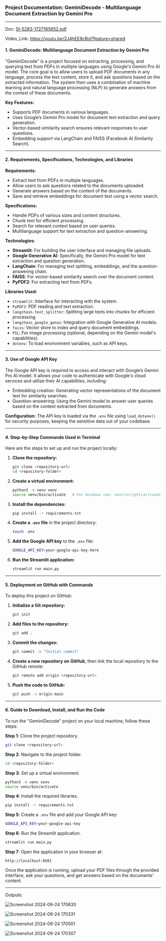 ### Project Documentation: GeminiDecode - Multilanguage Document Extraction by Gemini Pro

---

Doc: [SI-5283-1727165652.pdf](https://github.com/user-attachments/files/17113885/SI-5283-1727165652.pdf)

Video_Link: https://youtu.be/2J4hEE8cBoI?feature=shared

 
#### 1. **GeminiDecode: Multilanguage Document Extraction by Gemini Pro**

"GeminiDecode" is a project focused on extracting, processing, and querying text from PDFs in multiple languages using Google's Gemini Pro AI model. The core goal is to allow users to upload PDF documents in any language, process the text content, store it, and ask questions based on the extracted information. The system then uses a combination of machine learning and natural language processing (NLP) to generate answers from the context of these documents.

**Key Features:**
- Supports PDF documents in various languages.
- Uses Google’s Gemini Pro model for document text extraction and query generation.
- Vector-based similarity search ensures relevant responses to user questions.
- Embedding support via LangChain and FAISS (Facebook AI Similarity Search).

---

#### 2. **Requirements, Specifications, Technologies, and Libraries**

**Requirements:**
- Extract text from PDFs in multiple languages.
- Allow users to ask questions related to the documents uploaded.
- Generate answers based on the content of the documents.
- Save and retrieve embeddings for document text using a vector search.

**Specifications:**
- Handle PDFs of various sizes and content structures.
- Chunk text for efficient processing.
- Search for relevant context based on user queries.
- Multilanguage support for text extraction and question-answering.
  
**Technologies:**
- **Streamlit**: For building the user interface and managing file uploads.
- **Google Generative AI**: Specifically, the Gemini Pro model for text extraction and question generation.
- **LangChain**: For managing text splitting, embeddings, and the question-answering chain.
- **FAISS**: For vector-based similarity search over the document content.
- **PyPDF2**: For extracting text from PDFs.
  
**Libraries Used:**
- `streamlit`: Interface for interacting with the system.
- `PyPDF2`: PDF reading and text extraction.
- `langchain.text_splitter`: Splitting large texts into chunks for efficient processing.
- `langchain_google_genai`: Integration with Google Generative AI models.
- `faiss`: Vector store to index and query document embeddings.
- `PIL`: For image processing (optional, depending on the Gemini model's capabilities).
- `dotenv`: To load environment variables, such as API keys.

---

#### 3. **Use of Google API Key**

The Google API key is required to access and interact with Google’s Gemini Pro AI model. It allows your code to authenticate with Google's cloud services and utilize their AI capabilities, including:
- Embedding creation: Generating vector representations of the document text for similarity searches.
- Question-answering: Using the Gemini model to answer user queries based on the context extracted from documents.

**Configuration:**
The API key is loaded via the `.env` file using `load_dotenv()` for security purposes, keeping the sensitive data out of your codebase.

---

#### 4. **Step-by-Step Commands Used in Terminal**

Here are the steps to set up and run the project locally:

1. **Clone the repository:**
   ```bash
   git clone <repository-url>
   cd <repository-folder>
   ```

2. **Create a virtual environment:**
   ```bash
   python3 -m venv venv
   source venv/bin/activate   # For Windows use: venv\Scripts\activate
   ```

3. **Install the dependencies:**
   ```bash
   pip install -r requirements.txt
   ```

4. **Create a `.env` file** in the project directory:
   ```bash
   touch .env
   ```

5. **Add the Google API key** to the `.env` file:
   ```bash
   GOOGLE_API_KEY=your-google-api-key-here
   ```

6. **Run the Streamlit application:**
   ```bash
   streamlit run main.py
   ```

---

#### 5. **Deployment on GitHub with Commands**

To deploy this project on GitHub:

1. **Initialize a Git repository:**
   ```bash
   git init
   ```

2. **Add files to the repository:**
   ```bash
   git add .
   ```

3. **Commit the changes:**
   ```bash
   git commit -m "Initial commit"
   ```

4. **Create a new repository on GitHub**, then link the local repository to the GitHub remote:
   ```bash
   git remote add origin <repository-url>
   ```

5. **Push the code to GitHub:**
   ```bash
   git push -u origin main
   ```

---

#### 6. **Guide to Download, Install, and Run the Code**

To run the "GeminiDecode" project on your local machine, follow these steps:

**Step 1**: Clone the project repository.
```bash
git clone <repository-url>
```

**Step 2**: Navigate to the project folder.
```bash
cd <repository-folder>
```

**Step 3**: Set up a virtual environment.
```bash
python3 -m venv venv
source venv/bin/activate
```

**Step 4**: Install the required libraries.
```bash
pip install -r requirements.txt
```

**Step 5**: Create a `.env` file and add your Google API key:
```bash
GOOGLE_API_KEY=your-google-api-key
```

**Step 6**: Run the Streamlit application.
```bash
streamlit run main.py
```

**Step 7**: Open the application in your browser at:
```
http://localhost:8501
```

Once the application is running, upload your PDF files through the provided interface, ask your questions, and get answers based on the documents' content.

---

Outputs:

![Screenshot 2024-09-24 170630](https://github.com/user-attachments/assets/c2f6e202-247e-4f32-a9e0-9aa6b0d28419)

![Screenshot 2024-09-24 170331](https://github.com/user-attachments/assets/61e4773b-5379-490f-8d90-59ca9ee8fdf0)

![Screenshot 2024-09-24 170501](https://github.com/user-attachments/assets/f2db1c5b-34b3-4fb4-be0b-df883e9a8a28)

![Screenshot 2024-09-24 170307](https://github.com/user-attachments/assets/bd05dd6b-bf84-4e0f-a643-2ca41d397156)
